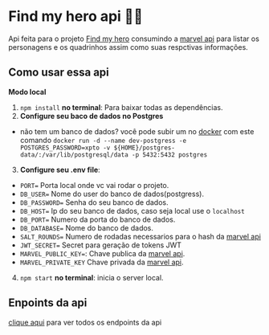 # Find my hero api 🦸‍♀️

Api feita para o projeto [Find my hero](https://github.com/jucielly/find-my-hero) consumindo a [marvel api](https://developer.marvel.com/) para listar os personagens e os quadrinhos assim como suas respctivas informações.

## Como usar essa api

**Modo local**

1. `npm install` **no terminal**: Para baixar todas as dependências.
2. **Configure seu baco de dados no Postgres** 
- não tem um banco de dados?  você pode subir um no [docker](https://www.docker.com/get-started) com este comando `docker run -d --name dev-postgress -e POSTGRES_PASSWORD=xpto -v ${HOME}/postgres-data/:/var/lib/postgresql/data -p 5432:5432 postgres
`
3. **Configure seu .env file**:

- `PORT=` Porta local onde vc vai rodar o projeto.
- `DB_USER=` Nome do user do banco de dados(postgress).
- `DB_PASSWORD=` Senha do seu banco de dados.
- `DB_HOST=` Ip do seu banco de dados, caso seja local use o `localhost`
- `DB_PORT=` Numero da porta do banco de dados.
- `DB_DATABASE=` Nome do banco de dados.
- `SALT_ROUNDS=` Numero de rodadas necessarios para o hash da [marvel api](https://developer.marvel.com/)
- `JWT_SECRET=` Secret para geração de tokens JWT
- `MARVEL_PUBLIC_KEY=`: Chave publica da [marvel api](https://developer.marvel.com/).
- `MARVEL_PRIVATE_KEY` Chave privada da [marvel api](https://developer.marvel.com/).

4. `npm start` **no terminal**: inicia o server local.

## Enpoints da api

[clique aqui](https://www.getpostman.com/collections/21ad061e792b2dc38005) para ver todos os endpoints da api
